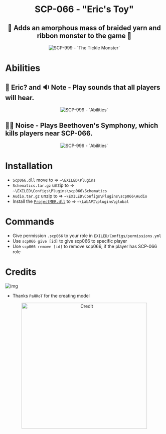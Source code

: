 <h1 align="center"> SCP-066 - "Eric's Toy"</h1>
<h2 align="center"> 🧣 Adds an amorphous mass of braided yarn and ribbon monster to the game 🧣</h2>
<p align="center">
  <img src="https://github.com/RisottoMan/SCP-066/blob/main/Photos/Main.png" alt="SCP-999 - `The Tickle Monster`">
</p>


# Abilities
## 🔔 **Eric?** and 🔉 **Note** - Play sounds that all players will hear.

<p align="center">
  <img src="https://github.com/RisottoMan/SCP-066/blob/main/Photos/Eric.png" alt="SCP-999 - `Abilities`">
</p>

## 🎺🎻 **Noise** - Plays Beethoven's Symphony, which kills players near SCP-066.

<p align="center">
  <img src="https://github.com/RisottoMan/SCP-066/blob/main/Photos/Noise.png" alt="SCP-999 - `Abilities`">
</p>

# Installation
- ``Scp066.dll`` move to => ``~\EXILED\Plugins``
- ``Schematics.tar.gz`` unzip to => ``~\EXILED\Configs\Plugins\scp066\Schematics``
- ``Audio.tar.gz`` unzip to => ``~\EXILED\Configs\Plugins\scp066\Audio``
- Install the [``ProjectMER.dll``](https://github.com/Michal78900/ProjectMER/releases/latest) to => ``~\LabAPI\plugins\global``

# Commands
- Give permission ``.scp066`` to your role in ``EXILED/Configs/permissions.yml``
- Use ``scp066 give [id]`` to give scp066 to specific player
- Use ``scp066 remove [id]`` to remove scp066, if the player has SCP-066 role

# Credits
 ![img](https://img.shields.io/github/downloads/RisottoMan/SCP-999/total.svg)
- Thanks ``PaЯRoT`` for the creating model
<p align="center">
  <img width="400" src="https://github.com/RisottoMan/SCP-066/blob/main/Photos/Credit.png" alt="Credit">
</p>
